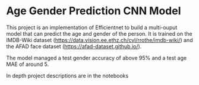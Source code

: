 # Age Gender Prediction CNN Model

This project is an implementation of Efficientnet to build a multi-ouput model that can predict the age and gender of the person. It is trained on the IMDB-Wiki dataset (https://data.vision.ee.ethz.ch/cvl/rrothe/imdb-wiki/) and the AFAD face dataset (https://afad-dataset.github.io/).

The model managed a test gender accuracy of above 95% and a test age MAE of around 5.

In depth project descriptions are in the notebooks
